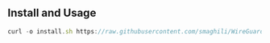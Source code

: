 
## Install and Usage
```javascript
curl -o install.sh https://raw.githubusercontent.com/smaghili/WireGuard-Tunnel/main/install.sh && chmod +x install.sh && ./install.sh
```

